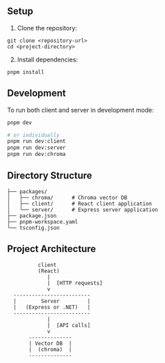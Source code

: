 ## Setup

1. Clone the repository:

```
git clone <repository-url>
cd <project-directory>
```

2. Install dependencies:

```
pnpm install
```

## Development

To run both client and server in development mode:

```sh
pnpm dev

# or individually
pnpm run dev:client
pnpm run dev:server
pnpm run dev:chroma
```

## Directory Structure

```
├── packages/
│   ├── chroma/      # Chroma vector DB
│   ├── client/      # React client application
│   └── server/      # Express server application
├── package.json
├── pnpm-workspace.yaml
└── tsconfig.json
```

## Project Architecture

```
          client
          (React)
             |
             |  [HTTP requests]
             v
  -------------------------
  |        Server         |
  |   (Express or .NET)   |
  -------------------------
             |
             |  [API calls]
             v
       --------------
       | Vector DB  |
       |  (chroma)  |
       --------------
```
